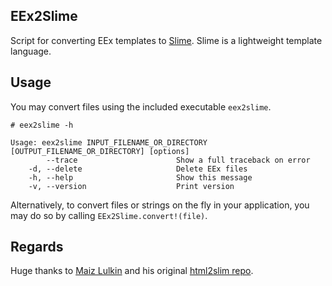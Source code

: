 ## EEx2Slime

Script for converting EEx templates to [Slime](http://slime-lang.com). Slime is a lightweight template language.

## Usage

You may convert files using the included executable `eex2slime`.

    # eex2slime -h

    Usage: eex2slime INPUT_FILENAME_OR_DIRECTORY [OUTPUT_FILENAME_OR_DIRECTORY] [options]
            --trace                      Show a full traceback on error
        -d, --delete                     Delete EEx files
        -h, --help                       Show this message
        -v, --version                    Print version

Alternatively, to convert files or strings on the fly in your application, you may do so by calling `EEx2Slime.convert!(file)`.

## Regards

Huge thanks to [Maiz Lulkin](https://github.com/joaomilho) and his original [html2slim repo](https://github.com/slim-template/html2slim).
